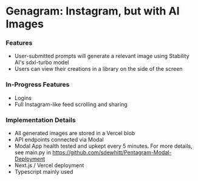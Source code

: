 # Genagram: Instagram, but with AI Images

### Features
- User-submitted prompts will generate a relevant image using Stability AI's sdxl-turbo model
- Users can view their creations in a library on the side of the screen

### In-Progress Features
- Logins
- Full Instagram-like feed scrolling and sharing

### Implementation Details
- All generated images are stored in a Vercel blob
- API endpoints connected via Modal
- Modal App health tested and upkept every 5 minutes. For more details, see main.py in https://github.com/sdewhitt/Pentagram-Modal-Deployment
- Next.js / Vercel deployment
- Typescript mainly used
